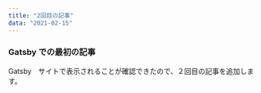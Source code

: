 ```yaml
---
title: "2回目の記事"
data: "2021-02-15"
---
```


### Gatsby での最初の記事

Gatsby　サイトで表示されることが確認できたので、２回目の記事を追加します。

